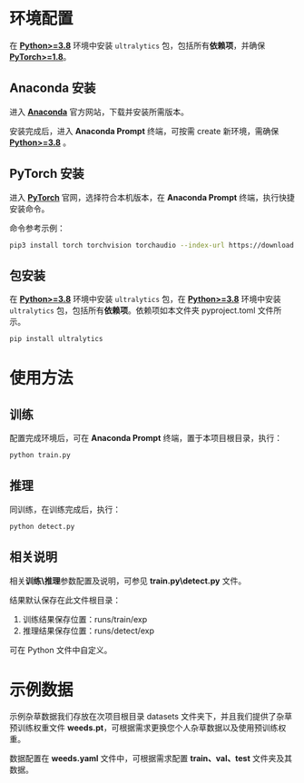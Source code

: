 # 环境配置

在 [**Python>=3.8**](https://www.python.org/) 环境中安装 `ultralytics` 包，包括所有**依赖项**，并确保 [**PyTorch>=1.8**](https://pytorch.org/get-started/locally/)。

## Anaconda 安装

进入 [**Anaconda**](https://www.anaconda.com/) 官方网站，下载并安装所需版本。

安装完成后，进入 **Anaconda Prompt** 终端，可按需 create 新环境，需确保 [**Python>=3.8**](https://www.python.org/) 。

## PyTorch 安装

进入 [**PyTorch**](https://pytorch.org/get-started/locally/) 官网，选择符合本机版本，在 **Anaconda Prompt** 终端，执行快捷安装命令。

命令参考示例：

```bash
pip3 install torch torchvision torchaudio --index-url https://download.pytorch.org/whl/cu118
```

## 包安装

在 [**Python>=3.8**](https://www.python.org/) 环境中安装 `ultralytics` 包，在 [**Python>=3.8**](https://www.python.org/) 环境中安装 `ultralytics` 包，包括所有**依赖项**。依赖项如本文件夹 pyproject.toml 文件所示。

```bash
pip install ultralytics
```



# 使用方法

## 训练

配置完成环境后，可在 **Anaconda Prompt** 终端，置于本项目根目录，执行：

```python
python train.py
```

## 推理

同训练，在训练完成后，执行：

```bash
python detect.py
```

## 相关说明

相关**训练\推理**参数配置及说明，可参见 **train.py\detect.py** 文件。

结果默认保存在此文件根目录：

1. 训练结果保存位置：runs/train/exp
2. 推理结果保存位置：runs/detect/exp

可在 Python 文件中自定义。


# 示例数据

示例杂草数据我们存放在次项目根目录 datasets 文件夹下，并且我们提供了杂草预训练权重文件 **weeds.pt**，可根据需求更换您个人杂草数据以及使用预训练权重。

数据配置在 **weeds.yaml** 文件中，可根据需求配置 **train、val、test** 文件夹及其数据。




